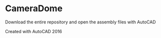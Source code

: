 # CameraDome
Download the entire repository and open the assembly files with AutoCAD

Created with AutoCAD 2016
